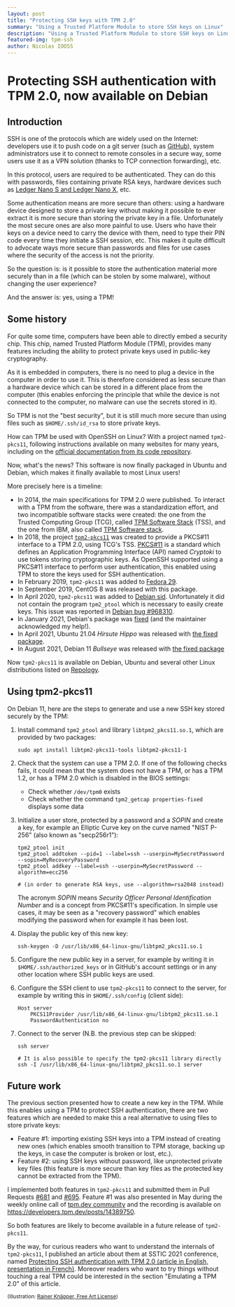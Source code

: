 ```yaml
---
layout: post
title: "Protecting SSH keys with TPM 2.0"
summary: "Using a Trusted Platform Module to store SSH keys on Linux"
description: "Using a Trusted Platform Module to store SSH keys on Linux with tpm2-pkcs11"
featured-img: tpm-ssh
author: Nicolas IOOSS
---
```


# Protecting SSH authentication with TPM 2.0, now available on Debian

## Introduction

SSH is one of the protocols which are widely used on the Internet: developers use it to push code on a git server (such as [GitHub](https://github.com)), system administrators use it to connect to remote consoles in a secure way, some users use it as a VPN solution (thanks to TCP connection forwarding), etc.

In this protocol, users are required to be authenticated.
They can do this with passwords, files containing private RSA keys, hardware devices such as [Ledger Nano S and Ledger Nano X](https://blog.ledger.com/ssh/), etc.

Some authentication means are more secure than others: using a hardware device designed to store a private key without making it possible to ever extract it is more secure than storing the private key in a file.
Unfortunately the most secure ones are also more painful to use.
Users who have their keys on a device need to carry the device with them, need to type their PIN code every time they initiate a SSH session, etc.
This makes it quite difficult to advocate ways more secure than passwords and files for use cases where the security of the access is not the priority.

So the question is: is it possible to store the authentication material more securely than in a file (which can be stolen by some malware), without changing the user experience?

And the answer is: yes, using a TPM!

## Some history

For quite some time, computers have been able to directly embed a security chip.
This chip, named Trusted Platform Module (TPM), provides many features including the ability to protect private keys used in public-key cryptography.

As it is embedded in computers, there is no need to plug a device in the computer in order to use it.
This is therefore considered as less secure than a hardware device which can be stored in a different place from the computer (this enables enforcing the principle that while the device is not connected to the computer, no malware can use the secrets stored in it).

So TPM is not the "best security", but it is still much more secure than using files such as `$HOME/.ssh/id_rsa` to store private keys.

How can TPM be used with OpenSSH on Linux?
With a project named `tpm2-pkcs11`, following instructions available on many websites for many years, including on the [official documentation from its code repository](https://github.com/tpm2-software/tpm2-pkcs11/blob/1.6.0/docs/SSH.md).

Now, what's the news?
This software is now finally packaged in Ubuntu and Debian, which makes it finally available to most Linux users!

More precisely here is a timeline:

* In 2014, the main specifications for TPM 2.0 were published.
  To interact with a TPM from the software, there was a standardization effort, and two incompatible software stacks were created: the one from the Trusted Computing Group (TCG), called [TPM Software Stack](https://tpm2-software.github.io/) (TSS), and the one from IBM, also called [TPM Software stack](https://sourceforge.net/projects/ibmtpm20tss/).
* In 2018, the project [`tpm2-pkcs11`](https://github.com/tpm2-software/tpm2-pkcs11) was created to provide a PKCS#11 interface to a TPM 2.0, using TCG's TSS.
  [PKCS#11](http://docs.oasis-open.org/pkcs11/pkcs11-base/v2.40/os/pkcs11-base-v2.40-os.html) is a standard which defines an Application Programming Interface (API) named *Cryptoki* to use tokens storing cryptographic keys.
  As OpenSSH supported using a PKCS#11 interface to perform user authentication, this enabled using TPM to store the keys used for SSH authentication.
* In February 2019, `tpm2-pkcs11` was added to [Fedora 29](https://src.fedoraproject.org/rpms/tpm2-pkcs11/history/tpm2-pkcs11.spec?identifier=f29).
* In September 2019, CentOS 8 was released with this package.
* In April 2020, `tpm2-pkcs11` was added to [Debian sid](https://bugs.debian.org/cgi-bin/bugreport.cgi?bug=942091#20).
  Unfortunately it did not contain the program `tpm2_ptool` which is necessary to easily create keys. This issue was reported in [Debian bug #968310](https://bugs.debian.org/cgi-bin/bugreport.cgi?bug=968310).
* In January 2021, Debian's package was [fixed](https://salsa.debian.org/debian/tpm2-pkcs11/-/commit/f76eb1d484dea1a38d0ad3fbdca779f84d1d924) (and the maintainer acknowledged my help!).
* In April 2021, Ubuntu 21.04 *Hirsute Hippo* was released with [the fixed package](https://packages.ubuntu.com/hirsute/libtpm2-pkcs11-tools).
* In August 2021, Debian 11 *Bullseye* was released with [the fixed package](https://packages.debian.org/bullseye/libtpm2-pkcs11-tools)

Now `tpm2-pkcs11` is available on Debian, Ubuntu and several other Linux distributions listed on [Repology](https://repology.org/project/tpm2-pkcs11/versions).

## Using tpm2-pkcs11

On Debian 11, here are the steps to generate and use a new SSH key stored securely by the TPM:

1. Install command `tpm2_ptool` and library `libtpm2_pkcs11.so.1`, which are provided by two packages:

    ```shell
    sudo apt install libtpm2-pkcs11-tools libtpm2-pkcs11-1
    ```

1. Check that the system can use a TPM 2.0. If one of the following checks fails, it could mean that the system does not have a TPM, or has a TPM 1.2, or has a TPM 2.0 which is disabled in the BIOS settings:

    * Check whether `/dev/tpm0` exists
    * Check whether the command `tpm2_getcap properties-fixed` displays some data

1. Initialize a user store, protected by a password and a *SOPIN* and create a key, for example an Elliptic Curve key on the curve named "NIST P-256" (also known as "secp256r1"):

    ```shell
    tpm2_ptool init
    tpm2_ptool addtoken --pid=1 --label=ssh --userpin=MySecretPassword --sopin=MyRecoveryPassword
    tpm2_ptool addkey --label=ssh --userpin=MySecretPassword --algorithm=ecc256

    # (in order to generate RSA keys, use --algorithm=rsa2048 instead)
    ```

    The acronym *SOPIN* means *Security Officer Personal Identification Number* and is a concept from PKCS#11's specification.
    In simple use cases, it may be seen as a "recovery password" which enables modifying the password when for example it has been lost.

1. Display the public key of this new key:

    ```shell
    ssh-keygen -D /usr/lib/x86_64-linux-gnu/libtpm2_pkcs11.so.1
    ```

1. Configure the new public key in a server, for example by writing it in `$HOME/.ssh/authorized_keys` or in GitHub's account settings or in any other location where SSH public keys are used.

1. Configure the SSH client to use `tpm2-pkcs11` to connect to the server, for example by writing this in `$HOME/.ssh/config` (client side):

    ```text
    Host server
        PKCS11Provider /usr/lib/x86_64-linux-gnu/libtpm2_pkcs11.so.1
        PasswordAuthentication no
    ```

1. Connect to the server (N.B. the previous step can be skipped:

    ```shell
    ssh server

    # It is also possible to specify the tpm2-pkcs11 library directly
    ssh -I /usr/lib/x86_64-linux-gnu/libtpm2_pkcs11.so.1 server
    ```

<script id="asciicast-E6FgBwuRdA0W8OYJNTpZnB15g" src="https://asciinema.org/a/E6FgBwuRdA0W8OYJNTpZnB15g.js" async></script>

## Future work

The previous section presented how to create a new key in the TPM.
While this enables using a TPM to protect SSH authentication, there are two features which are needed to make this a real alternative to using files to store private keys:

* Feature #1: importing existing SSH keys into a TPM instead of creating new ones (which enables smooth transition to TPM storage, backing up the keys, in case the computer is broken or lost, etc.).
* Feature #2: using SSH keys without password, like unprotected private key files (this feature is more secure than key files as the protected key cannot be extracted from the TPM).

I implemented both features in `tpm2-pkcs11` and submitted them in Pull Requests [#681](https://github.com/tpm2-software/tpm2-pkcs11/pull/681) and [#695](https://github.com/tpm2-software/tpm2-pkcs11/pull/695).
Feature #1 was also presented in May during the weekly online call of [tpm.dev community](https://developers.tpm.dev/events) and the recording is available on <https://developers.tpm.dev/posts/14389750>.

So both features are likely to become available in a future release of `tpm2-pkcs11`.

By the way, for curious readers who want to understand the internals of `tpm2-pkcs11`, I published an article about them at SSTIC 2021 conference, named [Protecting SSH authentication with TPM 2.0 (article in English, presentation in French)](https://www.sstic.org/2021/presentation/protecting_ssh_authentication_with_tpm_20/).
Moreover readers who want to try things without touching a real TPM could be interested in the section "Emulating a TPM 2.0" of this article.

<sub>(Illustration: [Rainer Knäpper, Free Art License](https://commons.wikimedia.org/wiki/File:Header_TPM_module_onboard_IMGP6409_wp.jpg))</sub>
